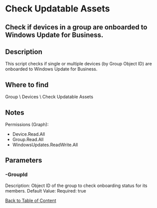 # Check Updatable Assets

## Check if devices in a group are onboarded to Windows Update for Business.

## Description
This script checks if single or multiple devices (by Group Object ID) are onboarded to Windows Update for Business.

## Where to find
Group \ Devices \ Check Updatable Assets

## Notes
Permissions (Graph):
- Device.Read.All
- Group.Read.All
- WindowsUpdates.ReadWrite.All

## Parameters
### -GroupId
Description: Object ID of the group to check onboarding status for its members.
Default Value: 
Required: true


[Back to Table of Content](../../../README.md)

